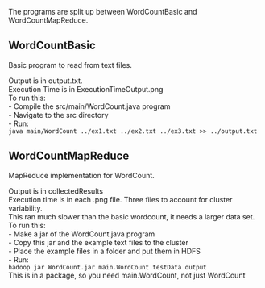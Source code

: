 The programs are split up between WordCountBasic and WordCountMapReduce.

## WordCountBasic  
  Basic program to read from text files.

  Output is in output.txt.  
  Execution Time is in ExecutionTimeOutput.png  
  To run this:  
    - Compile the src/main/WordCount.java program  
    - Navigate to the src directory  
    - Run:  
    `java main/WordCount ../ex1.txt ../ex2.txt ../ex3.txt >> ../output.txt`

## WordCountMapReduce
  MapReduce implementation for WordCount.  

  Output is in collectedResults  
  Execution time is in each .png file. Three files to account for cluster variability.  
  This ran much slower than the basic wordcount, it needs a larger data set.  
  To run this:  
    - Make a jar of the WordCount.java program  
    - Copy this jar and the example text files to the cluster  
    - Place the example files in a folder and put them in HDFS  
    - Run:  
    `hadoop jar WordCount.jar main.WordCount testData output`  
    This is in a package, so you need main.WordCount, not just WordCount

